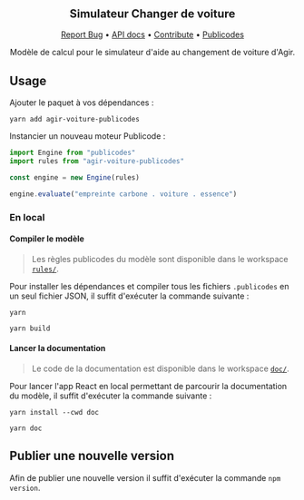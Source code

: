 <div align="center">
  <h3 align="center">
	<big>Simulateur Changer de voiture</big>
  </h3>
  <p align="center">
   <a href="https://github.com/betagouv/agir-voiture-publicodes/issues">Report Bug</a>
   •
   <a href="https://publicodes.github.io/agir-voiture-publicodes/">API docs</a>
   •
   <a href="https://github.com/betagouv/agir-voiture-publicodes/blob/master/CONTRIBUTING.md">Contribute</a>
   •
   <a href="https://publi.codes">Publicodes</a>
  </p>

Modèle de calcul pour le simulateur d'aide au changement de voiture d'Agir.

</div>

## Usage

Ajouter le paquet à vos dépendances :

```
yarn add agir-voiture-publicodes
```

Instancier un nouveau moteur Publicode :

```typescript
import Engine from "publicodes"
import rules from "agir-voiture-publicodes"

const engine = new Engine(rules)

engine.evaluate("empreinte carbone . voiture . essence")
```

### En local

#### Compiler le modèle

> Les règles publicodes du modèle sont disponible dans le workspace
> [`rules/`](https://github.com/betagouv/agir-voiture-publicodes/tree/main/rules).

Pour installer les dépendances et compiler tous les fichiers `.publicodes` en
un seul fichier JSON, il suffit d'exécuter la commande suivante :

```
yarn

yarn build
```

#### Lancer la documentation

> Le code de la documentation est disponible dans le workspace
> [`doc/`](https://github.com/betagouv/agir-voiture-publicodes/tree/main/doc).

Pour lancer l'app React en local permettant de parcourir la documentation du
modèle, il suffit d'exécuter la commande suivante :

```
yarn install --cwd doc

yarn doc
```

## Publier une nouvelle version

Afin de publier une nouvelle version il suffit d'exécuter la commande `npm
version`.
